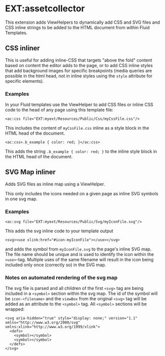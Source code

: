 # EXT:assetcollector

This extension adds ViewHelpers to dynamically add CSS and SVG files and CSS inline strings to be added to the HTML 
document from within Fluid Templates. 

## CSS inliner

This is useful for adding inline-CSS that targets "above the fold" content based on content the editor adds to the page, 
or to add CSS inline styles that add background images for specific breakpoints (media queries are possible in the html 
head, not in inline styles using the `style` attribute for specific elements). 

### Examples

In your Fluid templates use the ViewHelper to add CSS files or inline CSS code to the head of any page using this
template file:

```
<ac:css file="EXT:myext/Resources/Public/Css/myCssFile.css"/>
``` 
This includes the content of `myCssFile.css` inline as a style block in the HTML head of the document.

```
<ac:css>.b_example { color: red; }</ac:css>
```
This adds the string `.b_example { color: red; }` to the inline style block in the HTML head of the document.


## SVG Map inliner

Adds SVG files as inline map using a ViewHelper.

This only includes the icons needed on a given page as inline SVG symbols in one svg map.


### Examples

```
<ac:svg file="EXT:myext/Resources/Public/Svg/myIconFile.svg"/>
```
This adds the svg inline code to your template output

```
<svg><use xlink:href="#icon-myIconFile"></use></svg>
```

and adds the symbol from `myIconFile.svg` to the page's inline SVG map. The file name should be unique and is used 
to identify the icon within the `<use>`-tag. Multiple uses of the same filename will result in the icon being included
only once (correctly so) in the SVG map.

### Notes on automated rendering of the svg map

The svg file is parsed and all children of the first `<svg>` tag are being included in a `<symbol>` section within the
svg map. The id of the symbol will be `icon-<filename>` and the `viewBox` from the original `<svg>` tag will be added
as an attribute to the `<symbol>` tag.
All `<symbol>` sections will be wrapped:

```
<svg aria-hidden="true" style="display: none;" version="1.1" xmlns="http://www.w3.org/2000/svg" xmlns:xlink="http://www.w3.org/1999/xlink">
  <defs>
    <symbol></symbol>
    <symbol></symbol> 	
  </defs>
</svg>
```
